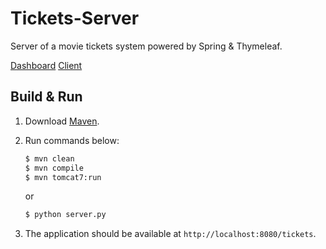 # Tickets-Server

Server of a movie tickets system powered by Spring & Thymeleaf.

[Dashboard](http://stevennl.com/post/dashboard-of-tickets-system/) [Client](https://github.com/Liveipool/Tickets-Client)

## Build & Run

1. Download [Maven](http://maven.apache.org/download.cgi).

2. Run commands below:

    ```bash
    $ mvn clean
    $ mvn compile
    $ mvn tomcat7:run
    ```

    or

    ```bash
    $ python server.py
    ```

3. The application should be available at `http://localhost:8080/tickets`.
